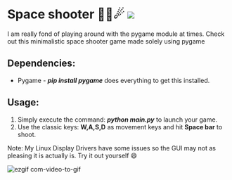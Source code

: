 # Space shooter 🚀🌌☄ [![](https://img.shields.io/badge/Prateek-Ralhan-brightgreen.svg?colorB=ff0000)](https://prateekralhan.github.io/)

I am really fond of playing around with the pygame module at times. Check out this minimalistic space shooter game made solely using pygame

## Dependencies:
* Pygame - ***pip install pygame*** does everything to get this installed.

## Usage:
1. Simply execute the command: ***python main.py*** to launch your game. 
2. Use the classic keys: **W,A,S,D** as movement keys and hit **Space bar** to shoot.

Note: My Linux Display Drivers have some issues so the GUI may not as pleasing it is actually is. Try it out yourself :smile:

![ezgif com-video-to-gif](https://user-images.githubusercontent.com/29462447/83047382-ed347300-a065-11ea-829b-7b71163feacc.gif)
